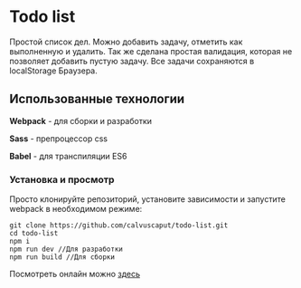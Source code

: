 # Todo list

Простой список дел. Можно добавить задачу, отметить как выполненную и удалить. Так же сделана простая валидация, которая не позволяет добавить пустую задачу. Все задачи сохраняются в localStorage Браузера.

## Использованные технологии

**Webpack** - для сборки и разработки

**Sass** - препроцессор css  

**Babel** - для транспиляции ES6 

### Установка и просмотр
Просто клонируйте репозиторий, установите зависимости и запустите webpack в необходимом режиме:
```
git clone https://github.com/calvuscaput/todo-list.git
cd todo-list
npm i
npm run dev //Для разработки
npm run build //Для сборки
```



Посмотреть онлайн можно  [здесь](https://calvuscaput.github.io/todo-list/)



